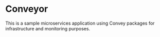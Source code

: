 # Conveyor
This is a sample microservices application using Convey packages for infrastructure and monitoring purposes.